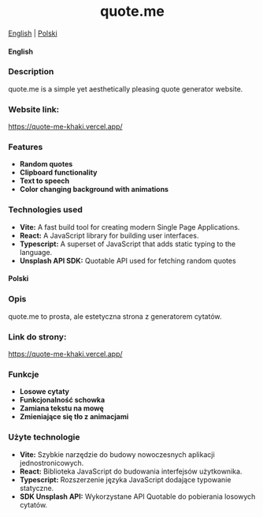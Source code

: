 <div align="center">
  <h1>quote.me</h1>  
</div>

[English](#english) | [Polski](#polski)

#### English

### Description

quote.me is a simple yet aesthetically pleasing quote generator website.

### Website link:

https://quote-me-khaki.vercel.app/

### Features

- **Random quotes**
- **Clipboard functionality**
- **Text to speech**
- **Color changing background with animations**

### Technologies used

- **Vite:** A fast build tool for creating modern Single Page Applications.
- **React:** A JavaScript library for building user interfaces.
- **Typescript:** A superset of JavaScript that adds static typing to the language.
- **Unsplash API SDK:** Quotable API used for fetching random quotes

#### Polski

### Opis

quote.me to prosta, ale estetyczna strona z generatorem cytatów.

### Link do strony:

https://quote-me-khaki.vercel.app/

### Funkcje

- **Losowe cytaty**
- **Funkcjonalność schowka**
- **Zamiana tekstu na mowę**
- **Zmieniające się tło z animacjami**

### Użyte technologie

- **Vite:** Szybkie narzędzie do budowy nowoczesnych aplikacji jednostronicowych.
- **React:** Biblioteka JavaScript do budowania interfejsów użytkownika.
- **Typescript:** Rozszerzenie języka JavaScript dodające typowanie statyczne.
- **SDK Unsplash API:** Wykorzystane API Quotable do pobierania losowych cytatów.
